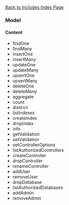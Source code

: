 [Back to Includes Index Page](https://github.com/SorinGFS/webaccess/blob/master/config/servers/includes)

### Model

#### Content
- findOne
- findMany
- insertOne
- insertMany
- updateOne
- updateMany
- upsertOne
- upsertMany
- deleteOne
- deleteMany
- aggregate
- count
- distinct
- listIndexes
- createIndex
- dropIndex
- info
- getValidation
- setValidation
- setControllerOptions
- listAuthorizedControllers
- createController
- dropController
- renameController
- addUser
- removeUser
- dropDatabase
- listAuthorizedDatabases
- addAdmin
- removeAdmin
